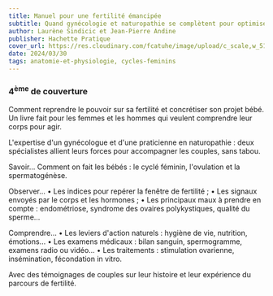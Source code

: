 ```yaml
---
title: Manuel pour une fertilité émancipée
subtitle: Quand gynécologie et naturopathie se complètent pour optimiser votre projet bébé
author: Laurène Sindicic et Jean-Pierre Andine
publisher: Hachette Pratique
cover_url: https://res.cloudinary.com/fcatuhe/image/upload/c_scale,w_512/v1711899163/raphaele-rodellar.fr/bibliotheque/9782017165163.jpg
date: 2024/03/30
tags: anatomie-et-physiologie, cycles-feminins
---
```


### 4<sup>ème</sup> de couverture

Comment reprendre le pouvoir sur sa fertilité et concrétiser son projet bébé.
Un livre fait pour les femmes et les hommes qui veulent comprendre leur corps pour agir.

L'expertise d'un gynécologue et d'une praticienne en naturopathie : deux spécialistes allient leurs forces pour accompagner les couples, sans tabou.

Savoir...
Comment on fait les bébés : le cyclé féminin, l'ovulation et la spermatogénèse.

Observer...
•	Les indices pour repérer la fenêtre de fertilité ;
•	Les signaux envoyés par le corps et les hormones ;
•	Les principaux maux à prendre en compte : endométriose, syndrome des ovaires polykystiques, qualité du sperme...

Comprendre...
•	Les leviers d'action naturels : hygiène de vie, nutrition, émotions...
•	Les examens médicaux : bilan sanguin, spermogramme, examens radio ou vidéo...
•	Les traitements : stimulation ovarienne, insémination, fécondation in vitro.

Avec des témoignages de couples sur leur histoire et leur expérience du parcours de fertilité.

